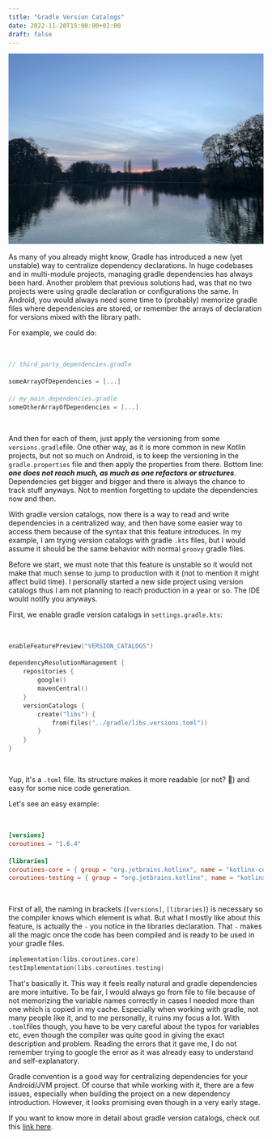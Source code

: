 ```yaml
---
title: "Gradle Version Catalogs"
date: 2022-11-20T15:00:00+02:00
draft: false
---
```


![](/images/catalogs.png)

As many of you already might know, Gradle has introduced a new (yet unstable) way to centralize dependency declarations. In huge codebases and in multi-module projects, managing gradle dependencies has always been hard. Another problem that previous solutions had, was that no two projects were using gradle declaration or configurations the same. In Android, you would always need some time to (probably) memorize gradle files where dependencies are stored, or remember the arrays of declaration for versions mixed with the library path.

For example, we could do:

&nbsp;

```groovy
// third_party_dependencies.gradle

someArrayOfDependencies = [...]

// my_main_dependencies.gradle
someOtherArrayOfDependencies = [...]
```

&nbsp;

And then for each of them, just apply the versioning from some `versions.gradle`file. One other way, as it is more common in new Kotlin projects, but not so much on Android, is to keep the versioning in the `gradle.properties` file and then apply the properties from there. Bottom line: ***one does not reach much, as much as one refactors or structures***. Dependencies get bigger and bigger and there is always the chance to track stuff anyways. Not to mention forgetting to update the dependencies now and then.

With gradle version catalogs, now there is a way to read and write dependencies in a centralized way, and then have some easier way to access them because of the syntax that this feature introduces. In my example, I am trying version catalogs with gradle `.kts` files, but I would assume it should be the same behavior with normal `groovy` gradle files.

Before we start, we must note that this feature is unstable so it would not make that much sense to jump to production with it (not to mention it might affect build time). I personally started a new side project using version catalogs thus I am not planning to reach production in a year or so. The IDE would notify you anyways. 

First, we enable gradle version catalogs in `settings.gradle.kts`:

&nbsp;

```kotlin
enableFeaturePreview("VERSION_CATALOGS")

dependencyResolutionManagement {
    repositories {
        google()
        mavenCentral()
    }
    versionCatalogs {
        create("libs") {
            from(files("../gradle/libs.versions.toml"))
        }
    }
}
```

&nbsp;

Yup, it's a `.toml` file. Its structure makes it more readable (or not? 🙈) and easy for some nice code generation.

Let's see an easy example:

&nbsp;

```toml
[versions]
coroutines = "1.6.4"

[libraries]
coroutines-core = { group = "org.jetbrains.kotlinx", name = "kotlinx-coroutines-core", version.ref = "coroutines" }
coroutines-testing = { group = "org.jetbrains.kotlinx", name = "kotlinx-coroutines-test", version.ref = "coroutines" }
```

&nbsp;

First of all, the naming in brackets (`[versions]`, `[libraries]`) is necessary so the compiler knows which element is what. But what I mostly like about this feature, is actually the `-` you notice in the libraries declaration. That `-` makes all the magic once the code has been compiled and is ready to be used in your gradle files.

```kotlin
implementation(libs.coroutines.core)
testImplementation(libs.coroutines.testing)
```

That's basically it. This way it feels really natural and gradle dependencies are more intuitive. To be fair, I would always go from file to file because of not memorizing the variable names correctly in cases I needed more than one which is copied in my cache. Especially when working with gradle, not many people like it, and to me personally, it ruins my focus a lot.
With `.toml`files though, you have to be very careful about the typos for variables etc, even though the compiler was quite good in giving the exact description and problem. Reading the errors that it gave me, I do not remember trying to google the error as it was already easy to understand and self-explanatory.

Gradle convention is a good way for centralizing dependencies for your Android/JVM project. Of course that while working with it, there are a few issues, especially when building the project on a new dependency introduction. However, it looks promising even though in a very early stage.

If you want to know more in detail about gradle version catalogs, check out this [link here](https://docs.gradle.org/current/userguide/platforms.html).
